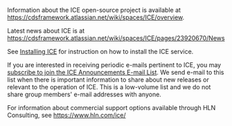 Information about the ICE open-source project is available at https://cdsframework.atlassian.net/wiki/spaces/ICE/overview. 

Latest news about ICE is at https://cdsframework.atlassian.net/wiki/spaces/ICE/pages/23920670/News

See [Installing ICE](https://cdsframework.atlassian.net/wiki/spaces/ICE/pages/18972687/Installing+ICE) for instruction on how to install the ICE service.

If you are interested in receiving periodic e-mails pertinent to ICE, you may [subscribe to join the ICE Announcements E-mail List](https://docs.google.com/forms/d/e/1FAIpQLSeeeOLj7arRnJUl4vBtJZsCDKOcP-76vlL0PP-KduGglxJdWQ/viewform). We send e-mail to this list when there is important information to share about new releases or relevant to the operation of ICE. This is a low-volume list and we do not share group members' e-mail addresses with anyone.

For information about commercial support options available through HLN Consulting, see https://www.hln.com/ice/

